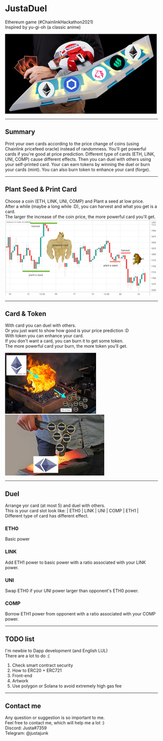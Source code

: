 # JustaDuel
Ethereum game (#ChainlinkHackathon2021)  
Inspired by yu-gi-oh (a classic anime)

![image](./asset/crypto_duel.jpg)  

---
## Summary
Print your own cards according to the price change of coins (using Chainlink pricefeed oracle) instead of randomness. You'll get powerful cards if you're good at price prediction. Different type of cards (ETH, LINK, UNI, COMP) cause different effects. Then you can duel with others using your self-printed card. Your can earn tokens by winning the duel or burn your cards (mint). You can also burn token to enhance your card (forge).

---
## Plant Seed & Print Card
Choose a coin (ETH, LINK, UNI, COMP) and Plant a seed at low price.  
After a while (maybe a long while :D), you can harvest and what you get is a card.  
The larger the increase of the coin price, the more powerful card you'll get.  
![image](./asset/ether_price.jpg)  

---
## Card & Token
With card you can duel with others.  
Or you just want to show how good is your price prediction :D  
With token you can enhance your card.  
If you don't want a card, you can burn it to get some token.  
The more powerful card your burn, the more token you'll get.  

![image](./asset/burn.jpg)![image](./asset/forge.jpg)

---
## Duel
Arrange yor card (at most 5) and duel with others.  
This is your card slot look like: | ETH0 | LINK | UNI | COMP | ETH1 |  
Different type of card has different effect.  
### ETH0
Basic power  
### LINK
Add ETH1 power to basic power with a ratio associated with your LINK power.  
### UNI
Swap ETH0 if your UNI power larger than opponent's ETH0 power.  
### COMP
Borrow ETH1 power from opponent with a ratio associated with your COMP power.  

---
## TODO list
I'm newbie to Dapp development (and English LUL)  
There are a lot to do :(  
1. Check smart contract security  
2. How to ERC20 + ERC721
3. Front-end  
4. Artwork  
5. Use polygon or Solana to avoid extremely high gas fee  

---
## Contact me  
Any question or suggestion is so important to me.  
Feel free to contact me, which will help me a lot :)  
Discord: Justa#7359  
Telegram: @justajunk  
